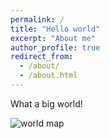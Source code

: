 ```yaml
---
permalink: /
title: "Hello world"
excerpt: "About me"
author_profile: true
redirect_from: 
  - /about/
  - /about.html
---
```


What a big world!

![world map](https://xuzikuan12.github.io/images/map.jpg)